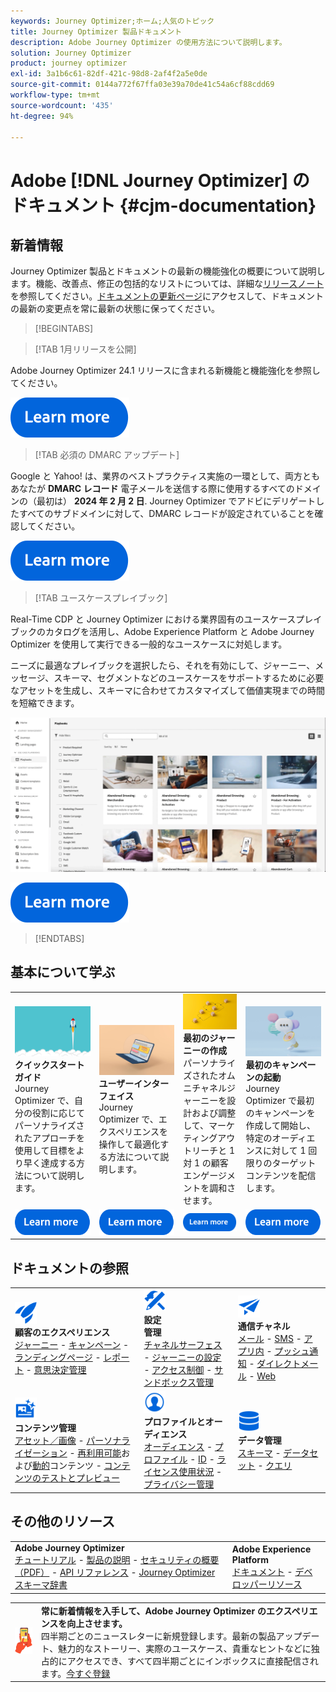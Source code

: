 ```yaml
---
keywords: Journey Optimizer;ホーム;人気のトピック
title: Journey Optimizer 製品ドキュメント
description: Adobe Journey Optimizer の使用方法について説明します。
solution: Journey Optimizer
product: journey optimizer
exl-id: 3a1b6c61-82df-421c-98d8-2af4f2a5e0de
source-git-commit: 0144a772f67ffa03e39a70de41c54a6cf88cdd69
workflow-type: tm+mt
source-wordcount: '435'
ht-degree: 94%

---
```


# Adobe [!DNL Journey Optimizer] のドキュメント {#cjm-documentation}

## 新着情報

Journey Optimizer 製品とドキュメントの最新の機能強化の概要について説明します。機能、改善点、修正の包括的なリストについては、詳細な[リリースノート](using/rn/release-notes.md)を参照してください。[ドキュメントの更新ページ](using/rn/documentation-updates.md)にアクセスして、ドキュメントの最新の変更点を常に最新の状態に保ってください。

>[!BEGINTABS]

>[!TAB 1月リリースを公開]

Adobe Journey Optimizer 24.1 リリースに含まれる新機能と機能強化を参照してください。

[![画像](using/assets/do-not-localize/learn-more-button.svg)](using/rn/release-notes.md)

>[!TAB 必須の DMARC アップデート]

Google と Yahoo! は、業界のベストプラクティス実施の一環として、両方ともあなたが **DMARC レコード** 電子メールを送信する際に使用するすべてのドメインの（最初は） **2024 年 2 月 2 日**. Journey Optimizer でアドビにデリゲートしたすべてのサブドメインに対して、DMARC レコードが設定されていることを確認してください。

[![画像](using/assets/do-not-localize/learn-more-button.svg)](using/configuration/dmarc-record-update.md)

>[!TAB ユースケースプレイブック]

Real-Time CDP と Journey Optimizer における業界固有のユースケースプレイブックのカタログを活用し、Adobe Experience Platform と Adobe Journey Optimizer を使用して実行できる一般的なユースケースに対処します。

ニーズに最適なプレイブックを選択したら、それを有効にして、ジャーニー、メッセージ、スキーマ、セグメントなどのユースケースをサポートするために必要なアセットを生成し、スキーマに合わせてカスタマイズして価値実現までの時間を短縮できます。

![ユースケースプレイブックを示すアニメーション画像](using/rn/assets/do-not-localize/playbooks.gif)

[![画像](using/assets/do-not-localize/learn-more-button.svg)](using/start/playbooks.md)

>[!ENDTABS]

## 基本について学ぶ

<table style="table-layout:fixed">
  <tr style="border: 0;">
    <td>
    <a href="using/start/quick-start.md"><img src="using/assets/do-not-localize/start-quick.png"></a>
    <div><strong>クイックスタートガイド</strong><br/>Journey Optimizer で、自分の役割に応じてパーソナライズされたアプローチを使用して目標をより早く達成する方法について説明します。</div>
    </td>
    <td>
    <a href="using/start/user-interface.md"><img src="using/assets/do-not-localize/start-interface.jpeg"></a>
    <div><strong>ユーザーインターフェイス</strong><br/>Journey Optimizer で、エクスペリエンスを操作して最適化する方法について説明します。</div>
    </td>
    <td>
    <a href="using/building-journeys/journey-gs.md"><img src="using/assets/do-not-localize/start-journey.jpeg"></a>
    <div><strong>最初のジャーニーの作成</strong><br/>パーソナライズされたオムニチャネルジャーニーを設計および調整して、マーケティングアウトリーチと 1 対 1 の顧客エンゲージメントを調和させます。 
    </div>
    </td>
    <td>
    <a href="using/campaigns/create-campaign.md"><img src="using/assets/do-not-localize/start-campaign.jpeg"></a>
    <div><strong>最初のキャンペーンの起動</strong><br/>Journey Optimizer で最初のキャンペーンを作成して開始し、特定のオーディエンスに対して 1 回限りのターゲットコンテンツを配信します。</div>
    </td>
  </tr>
  <tr style="border: 0;">
    <td align="center"><a href="using/start/quick-start.md"><img src="using/assets/do-not-localize/learn-more-button.svg"></a></td>
    <td align="center"><a href="using/start/user-interface.md"><img src="using/assets/do-not-localize/learn-more-button.svg"></a></td>
    <td align="center"><a href="using/building-journeys/journey-gs.md"><img src="using/assets/do-not-localize/learn-more-button.svg"></a></td>
    <td align="center"><a href="using/campaigns/create-campaign.md"><img src="using/assets/do-not-localize/learn-more-button.svg"></a></td>
    </tr>
</table>

## ドキュメントの参照

<table style="table-layout:auto">
  <tr style="border: 0;">
    <td>
      <img src="using/assets/do-not-localize/icon-quick-start.svg" width="35px"><br/>
      <strong>顧客のエクスペリエンス</strong><br/><a href="using/building-journeys/journey.md">ジャーニー</a> - <a href="using/campaigns/get-started-with-campaigns.md">キャンペーン</a> - <a href="using/landing-pages/get-started-lp.md">ランディングページ</a> - <a href="using/reports/live-report.md">レポート</a> - <a href="using/offers/get-started/starting-offer-decisioning.md">意思決定管理</a>
    </td>
    <td>
      <img src="using/assets/do-not-localize/icon-configure.svg" width="35px"><br/>
      <strong>設定<br/>管理</strong><br/><a href="using/configuration/channel-surfaces.md">チャネルサーフェス</a> - <a href="using/configuration/about-data-sources-events-actions.md">ジャーニーの設定</a> - <a href="using/administration/permissions-overview.md">アクセス制御</a> - <a href="using/administration/sandboxes.md">サンドボックス管理</a>
    </td>
    <td>
      <img src="using/assets/do-not-localize/icon-campaign.svg" width="35px"><br/>
      <strong>通信チャネル</strong><br/><a href="using/email/get-started-email.md">メール</a> - <a href="using/sms/get-started-sms.md">SMS</a> - <a href="using/in-app/get-started-in-app.md">アプリ内</a> - <a href="using/push/get-started-push.md">プッシュ通知</a> - <a href="using/direct-mail/get-started-direct-mail.md">ダイレクトメール</a> - <a href="using/web/get-started-web.md">Web</a>
    </td>
  </tr>
  <tr style="border: 0;">
    <td>
      <img src="using/assets/do-not-localize/icon-content.svg" width="35px"><br/>
      <strong>コンテンツ管理</strong><br/><a href="using/content-management/assets.md">アセット／画像</a> - <a href="using/personalization/personalize.md">パーソナライゼーション</a> - <a href="using/content-management/content-templates.md">再利用可能</a>および<a href="using/personalization/dynamic-content.md">動的</a>コンテンツ - <a href="using/content-management/preview-test.md">コンテンツのテストとプレビュー</a>
    </td>
    <td>
      <img src="using/assets/do-not-localize/icon_profile-audience.svg" width="35px"><br/>
      <strong>プロファイルとオーディエンス</strong><br/><a href="using/audience/about-audiences.md">オーディエンス</a> - <a href="using/audience/get-started-profiles.md">プロファイル</a> - <a href="using/audience/get-started-identity.md">ID</a> - <a href="using/audience/license-usage.md">ライセンス使用状況</a> - <a href="using/privacy/get-started-privacy.md">プライバシー管理</a>
    </td>
    <td>
      <img src="using/assets/do-not-localize/icon-data.svg" width="35px"><br/>
      <strong>データ管理</strong><br/><a href="using/data/get-started-schemas.md">スキーマ</a> - <a href="using/data/get-started-datasets.md">データセット</a> - <a href="using/data/get-started-queries.md">クエリ</a>
    </td>
  </tr>
</table>

## その他のリソース

<table style="table-layout:fixed"><tr style="border: 0;">
<td><strong>Adobe Journey Optimizer</strong><br/>
<a href="https://experienceleague.adobe.com/docs/journey-optimizer-learn/tutorials/overview.html?lang=ja" target="_blank">チュートリアル</a> - <a href="https://helpx.adobe.com/jp/legal/product-descriptions/adobe-journey-optimizer.html" target="_blank">製品の説明</a> - <a href="https://www.adobe.com/content/dam/cc/en/security/pdfs/AJO_SecurityOverview.pdf" target="_blank">セキュリティの概要（PDF）</a> - <a href="https://developer.adobe.com/journey-optimizer-apis/" target="_blank">API リファレンス</a> - <a href="https://experienceleague.adobe.com/tools/ajo-schemas/schema-dictionary.html?lang=ja" target="_blank">Journey Optimizer スキーマ辞書</a>

</td>
<td><strong>Adobe Experience Platform</strong><br/>
<a href="https://experienceleague.adobe.com/docs/experience-platform/landing/home.html?lang=ja" target="_blank">ドキュメント</a> - <a href="https://www.adobe.com/jp/experience-platform/documentation-and-developer-resources.html" target="_blank">デベロッパーリソース</a>
</td>
</tr></table>

<table style="table-layout:auto"><tr style="border: 0;"><td><img src="using/assets/do-not-localize/newsletter.png"></td><td>
<b>常に新着情報を入手して、Adobe Journey Optimizer のエクスペリエンスを向上させます。</b><br/>四半期ごとのニュースレターに新規登録します。最新の製品アップデート、魅力的なストーリー、実際のユースケース、貴重なヒントなどに独占的にアクセスでき、すべて四半期ごとにインボックスに直接配信されます。<a href="https://www.adobe.com/subscription/Adobe_Journey_Optimizer_NL.html">今すぐ登録</a></td></tr></table>
